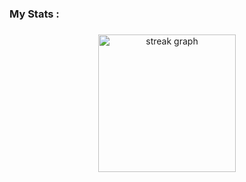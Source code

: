 
<h3 align="left">My Stats :</h3>

###

<div align="center">
  <img src="https://streak-stats.demolab.com?user=Sameerk19&locale=en&mode=daily&theme=dark&hide_border=false&border_radius=5&order=3" height="220" alt="streak graph"  />
</div>

###
